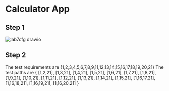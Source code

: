 # Calculator App
## Step 1
![lab7cfg drawio](https://github.com/SOEN345-WINTER2024/cfg-graph-lab-NotTh3ta/assets/116601995/9af6fe78-1b7d-44b8-b535-8d4551a0fdc9)
## Step 2
The test requirements are {1,2,3,4,5,6,7,8,9,11,12,13,14,15,16,17,18,19,20,21}
The test paths are {
  [1,2,21],
  [1,3,21],
  [1,4,21],
  [1,5,21],
  [1,6,21],
  [1,7,21],
  [1,8,21],
  [1,9,21],
  [1,10,21],
  [1,11,21],
  [1,12,21],
  [1,13,21],
  [1,14,21],
  [1,15,21],
  [1,16,17,21],
  [1,16,18,21],
  [1,16,19,21],
  [1,16,20,21]
}
